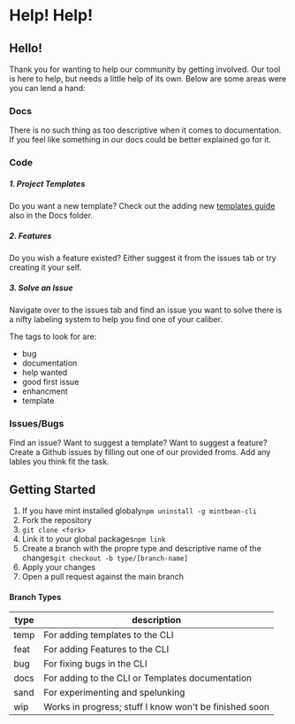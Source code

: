 # Help! Help!

## Hello!

Thank you for wanting to help our community by getting involved. Our tool is here to help, but needs a little help of its own. Below are some areas were you can lend a hand:

### Docs

There is no such thing as too descriptive when it comes to documentation. If you feel like something in our docs could be better explained go for it.

### Code

##### 1. Project Templates

Do you want a new template? Check out the adding new [templates guide](adding_new_templates.md) also in the Docs folder.

##### 2. Features

Do you wish a feature existed? Either suggest it from the issues tab or try creating it your self.

##### 3. Solve an Issue

Navigate over to the issues tab and find an issue you want to solve there is a nifty labeling system to help you find one of your caliber.

The tags to look for are:

- bug
- documentation
- help wanted
- good first issue
- enhancment
- template

### Issues/Bugs

Find an issue? Want to suggest a template? Want to suggest a feature? Create a Github issues by filling out one of our provided froms. Add any lables you think fit the task.

## Getting Started

1. If you have mint installed globaly`npm uninstall -g mintbean-cli`
2. Fork the repository
3. `git clone <fork>`
4. Link it to your global packages`npm link`
5. Create a branch with the propre type and descriptive name of the changes`git checkout -b type/[branch-name]`
6. Apply your changes
7. Open a pull request against the main branch

#### Branch Types


| type | description |
| - | - |
| temp | For adding templates to the CLI |
| feat | For adding Features to the CLI |
| bug | For fixing bugs in the CLI |
| docs | For adding to the CLI or Templates documentation |
| sand | For experimenting and spelunking |
| wip | Works in progress; stuff I know won't be finished soon |

